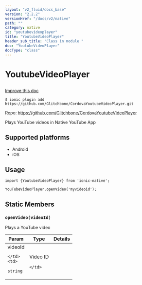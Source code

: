 ```yaml
---
layout: "v2_fluid/docs_base"
version: "2.2.2"
versionHref: "/docs/v2/native"
path: ""
category: native
id: "youtubevideoplayer"
title: "YoutubeVideoPlayer"
header_sub_title: "Class in module "
doc: "YoutubeVideoPlayer"
docType: "class"
---
```








<h1 class="api-title">
  
  YoutubeVideoPlayer
  

  

  

</h1>

<a class="improve-v2-docs" href="http://github.com/driftyco/ionic-native/edit/master/src/plugins/youtube-video-player.ts#L0">
  Improve this doc
</a>



<!-- decorators -->


<pre><code>$ ionic plugin add https://github.com/Glitchbone/CordovaYoutubeVideoPlayer.git</code></pre>
<p>Repo:
  <a href="https://github.com/Glitchbone/CordovaYoutubeVideoPlayer">
    https://github.com/Glitchbone/CordovaYoutubeVideoPlayer
  </a>
</p>

<!-- description -->

<p>Plays YouTube videos in Native YouTube App</p>


<!-- @platforms tag -->
<h2>Supported platforms</h2>

<ul>
  <li>Android</li><li>iOS</li>
</ul>

<!-- @platforms tag end -->


<!-- @usage tag -->

<h2>Usage</h2>

<pre><code>import {YoutubeVideoPlayer} from &#39;ionic-native&#39;;

YouTubeVideoPlayer.openVideo(&#39;myvideoid&#39;);
</code></pre>




<!-- @property tags -->


<h2>Static Members</h2>

<div id="openVideo"></div>
<h3><code>openVideo(videoId)</code>
  
</h3>




Plays a YouTube video


<table class="table param-table" style="margin:0;">
  <thead>
  <tr>
    <th>Param</th>
    <th>Type</th>
    <th>Details</th>
  </tr>
  </thead>
  <tbody>
  
  <tr>
    <td>
      videoId
      
      
    </td>
    <td>
      
<code>string</code>
    </td>
    <td>
      <p>Video ID</p>

      
    </td>
  </tr>
  
  </tbody>
</table>








<!-- methods on the class -->



<!-- other classes -->

<!-- end other classes -->

<!-- interfaces -->

<!-- end interfaces -->

<!-- related link --><!-- end content block -->


<!-- end body block -->

